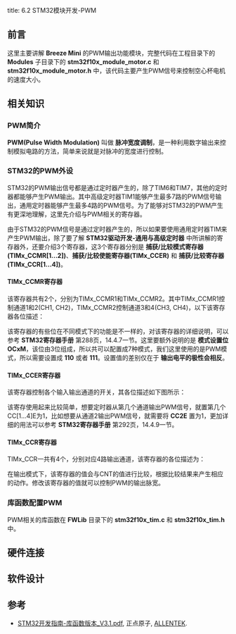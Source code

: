 title: 6.2 STM32模块开发-PWM

## 前言

这里主要讲解 **Breeze Mini** 的PWM输出功能模块，完整代码在工程目录下的 **Modules** 子目录下的 **stm32f10x_module_motor.c** 和 **stm32f10x_module_motor.h** 中，该代码主要产生PWM信号来控制空心杯电机的速度大小。

## 相关知识

### PWM简介

**PWM(Pulse Width Modulation)** 叫做 **脉冲宽度调制**，是一种利用数字输出来控制模拟电路的方法，简单来说就是对脉冲的宽度进行控制。

### STM32的PWM外设

STM32的PWM输出信号都是通过定时器产生的，除了TIM6和TIM7，其他的定时器都能够产生PWM输出。其中高级定时器TIM1能够产生最多7路的PWM信号输出，通用定时器能够产生最多4路的PWM信号。为了能够对STM32的PWM产生有更深地理解，这里先介绍与PWM相关的寄存器。

由于STM32的PWM信号是通过定时器产生的，所以如果要使用通用定时器TIM来产生PWM输出，除了要了解 **STM32驱动开发-通用与高级定时器** 中所讲解的寄存器外，还要介绍3个寄存器，这3个寄存器分别是 **捕获/比较模式寄存器(TIMx_CCMR[1...2])**、**捕获/比较使能寄存器(TIMx_CCER)** 和 **捕获/比较寄存器(TIMx_CCR[1...4])**。

#### TIMx_CCMR寄存器

该寄存器共有2个，分别为TIMx_CCMR1和TIMx_CCMR2。其中TIMx_CCMR1控制通道1和2(CH1, CH2)，TIMx_CCMR2控制通道3和4(CH3, CH4)，以下该寄存器各位描述：

该寄存器的有些位在不同模式下的功能是不一样的，对该寄存器的详细说明，可以参考 **STM32寄存器手册** 第288页，14.4.7一节。这里要额外说明的是 **模式设置位OCxM**，该位由3位组成，所以共可以配置成7种模式，我们这里使用的是PWM模式，所以需要设置成 **110** 或者 **111**。设置值的差别仅在于 **输出电平的极性会相反**。

#### TIMx_CCER寄存器

该寄存器控制各个输入输出通道的开关，其各位描述如下图所示：

该寄存使用起来比较简单，想要定时器从第几个通道输出PWM信号，就置第几个CC[1...4]E为1，比如想要从通道2输出PWM信号，就需要将 **CC2E** 置为1，更加详细的用法可以参考 **STM32寄存器手册** 第292页，14.4.9一节。

#### TIMx_CCR寄存器

TIMx_CCR一共有4个，分别对应4路输出通道，该寄存器的各位描述为：

在输出模式下，该寄存器的值会与CNT的值进行比较，根据比较结果来产生相应的动作。修改该寄存器的值就可以控制PWM的输出脉宽。

### 库函数配置PWM

PWM相关的库函数在 **FWLib** 目录下的 **stm32f10x_tim.c** 和 **stm32f10x_tim.h** 中。

## 硬件连接

## 软件设计

## 参考

* [STM32开发指南-库函数版本_V3.1.pdf](https://documents-1256406063.cos.ap-shanghai.myqcloud.com/STM32F1%E5%BC%80%E5%8F%91%E6%8C%87%E5%8D%97-%E5%BA%93%E5%87%BD%E6%95%B0%E7%89%88%E6%9C%AC_V3.1%20.pdf), 正点原子, [ALLENTEK](http://www.alientek.com/).